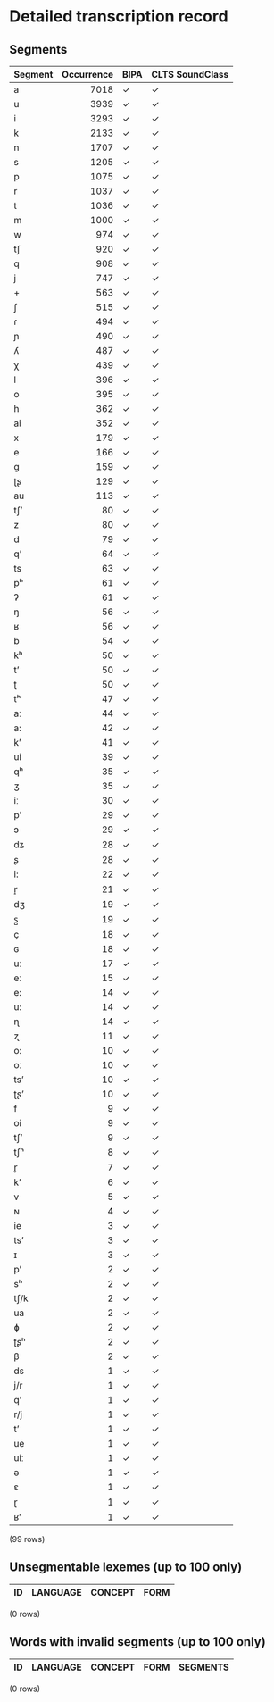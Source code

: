 
# Detailed transcription record

## Segments

| Segment | Occurrence | BIPA | CLTS SoundClass |
|:----------|-------------:|:-------|:------------------|
| a | 7018 | ✓ | ✓ |
| u | 3939 | ✓ | ✓ |
| i | 3293 | ✓ | ✓ |
| k | 2133 | ✓ | ✓ |
| n | 1707 | ✓ | ✓ |
| s | 1205 | ✓ | ✓ |
| p | 1075 | ✓ | ✓ |
| r | 1037 | ✓ | ✓ |
| t | 1036 | ✓ | ✓ |
| m | 1000 | ✓ | ✓ |
| w | 974 | ✓ | ✓ |
| tʃ | 920 | ✓ | ✓ |
| q | 908 | ✓ | ✓ |
| j | 747 | ✓ | ✓ |
| + | 563 | ✓ | ✓ |
| ʃ | 515 | ✓ | ✓ |
| ɾ | 494 | ✓ | ✓ |
| ɲ | 490 | ✓ | ✓ |
| ʎ | 487 | ✓ | ✓ |
| χ | 439 | ✓ | ✓ |
| l | 396 | ✓ | ✓ |
| o | 395 | ✓ | ✓ |
| h | 362 | ✓ | ✓ |
| ai | 352 | ✓ | ✓ |
| x | 179 | ✓ | ✓ |
| e | 166 | ✓ | ✓ |
| g | 159 | ✓ | ✓ |
| ʈʂ | 129 | ✓ | ✓ |
| au | 113 | ✓ | ✓ |
| tʃʼ | 80 | ✓ | ✓ |
| z | 80 | ✓ | ✓ |
| d | 79 | ✓ | ✓ |
| qʼ | 64 | ✓ | ✓ |
| ts | 63 | ✓ | ✓ |
| pʰ | 61 | ✓ | ✓ |
| ʔ | 61 | ✓ | ✓ |
| ŋ | 56 | ✓ | ✓ |
| ʁ | 56 | ✓ | ✓ |
| b | 54 | ✓ | ✓ |
| kʰ | 50 | ✓ | ✓ |
| tʼ | 50 | ✓ | ✓ |
| ʈ | 50 | ✓ | ✓ |
| tʰ | 47 | ✓ | ✓ |
| aː | 44 | ✓ | ✓ |
| a: | 42 | ✓ | ✓ |
| kʼ | 41 | ✓ | ✓ |
| ui | 39 | ✓ | ✓ |
| qʰ | 35 | ✓ | ✓ |
| ʒ | 35 | ✓ | ✓ |
| iː | 30 | ✓ | ✓ |
| pʼ | 29 | ✓ | ✓ |
| ɔ | 29 | ✓ | ✓ |
| dʑ | 28 | ✓ | ✓ |
| ʂ | 28 | ✓ | ✓ |
| i: | 22 | ✓ | ✓ |
| r̝ | 21 | ✓ | ✓ |
| dʒ | 19 | ✓ | ✓ |
| s̺ | 19 | ✓ | ✓ |
| ç | 18 | ✓ | ✓ |
| ɢ | 18 | ✓ | ✓ |
| uː | 17 | ✓ | ✓ |
| eː | 15 | ✓ | ✓ |
| e: | 14 | ✓ | ✓ |
| u: | 14 | ✓ | ✓ |
| ɳ | 14 | ✓ | ✓ |
| ʐ | 11 | ✓ | ✓ |
| o: | 10 | ✓ | ✓ |
| oː | 10 | ✓ | ✓ |
| tsʼ | 10 | ✓ | ✓ |
| ʈʂ’ | 10 | ✓ | ✓ |
| f | 9 | ✓ | ✓ |
| oi | 9 | ✓ | ✓ |
| tʃ’ | 9 | ✓ | ✓ |
| tʃʰ | 8 | ✓ | ✓ |
| r̥ | 7 | ✓ | ✓ |
| k’ | 6 | ✓ | ✓ |
| v | 5 | ✓ | ✓ |
| ɴ | 4 | ✓ | ✓ |
| ie | 3 | ✓ | ✓ |
| ts’ | 3 | ✓ | ✓ |
| ɪ | 3 | ✓ | ✓ |
| p’ | 2 | ✓ | ✓ |
| sʰ | 2 | ✓ | ✓ |
| tʃ/k | 2 | ✓ | ✓ |
| ua | 2 | ✓ | ✓ |
| ɸ | 2 | ✓ | ✓ |
| ʈʂʰ | 2 | ✓ | ✓ |
| β | 2 | ✓ | ✓ |
| ds | 1 | ✓ | ✓ |
| j/r | 1 | ✓ | ✓ |
| q’ | 1 | ✓ | ✓ |
| r/j | 1 | ✓ | ✓ |
| t’ | 1 | ✓ | ✓ |
| ue | 1 | ✓ | ✓ |
| uiː | 1 | ✓ | ✓ |
| ə | 1 | ✓ | ✓ |
| ɛ | 1 | ✓ | ✓ |
| ɽ | 1 | ✓ | ✓ |
| ʁ’ | 1 | ✓ | ✓ |

(99 rows)



## Unsegmentable lexemes (up to 100 only)

| ID | LANGUAGE | CONCEPT | FORM |
|------|------------|-----------|--------|

(0 rows)



## Words with invalid segments (up to 100 only)

| ID | LANGUAGE | CONCEPT | FORM | SEGMENTS |
|------|------------|-----------|--------|------------|

(0 rows)



